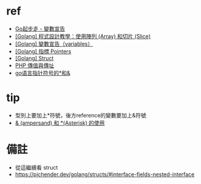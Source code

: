 # ref
- [Go起步走 - 變數宣告](https://adlerhsieh.com/blog/go-basics-variables)
- [[Golang] 程式設計教學：使用陣列 (Array) 和切片 (Slice)](https://opensourcedoc.com/golang-programming/array-slice/)
- [[Golang] 變數宣告（variables）](https://pjchender.dev/golang/variables/)
- [[Golang] 指標 Pointers](https://pjchender.dev/golang/pointers/)
- [[Golang] Struct](https://pjchender.dev/golang/structs/)
- [PHP 傳值與傳址](https://wadehuanglearning.blogspot.com/2017/08/php.html)
- [go语言指针符号的*和&](https://studygolang.com/articles/7412)
# tip
- 型別上要加上*符號，後方reference的變數要加上&符號
- [& (ampersand) 和 *(Asterisk) 的使用](https://pjchender.dev/golang/pointers/#%E6%8C%87%E6%A8%99%E9%81%8B%E7%AE%97%E5%AD%90pointers-operation)

# 備註
- 從這繼續看 struct
- https://pjchender.dev/golang/structs/#interface-fields-nested-interface